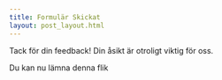 ```yaml
---
title: Formulär Skickat
layout: post_layout.html
---
```

Tack för din feedback! Din åsikt är otroligt viktig för oss.

Du kan nu lämna denna flik